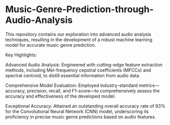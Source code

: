 # Music-Genre-Prediction-through-Audio-Analysis
This repository contains our exploration into advanced audio analysis techniques, resulting in the development of a robust machine learning model for accurate music genre prediction.

Key Highlights:

Advanced Audio Analysis: Engineered with cutting-edge feature extraction methods, including Mel-frequency cepstral coefficients (MFCCs) and spectral centroid, to distill essential information from audio data.

Comprehensive Model Evaluation: Employed industry-standard metrics—accuracy, precision, recall, and F1-score—to comprehensively assess the accuracy and effectiveness of the developed model.

Exceptional Accuracy: Attained an outstanding overall accuracy rate of 93% for the Convolutional Neural Network (CNN) model, underscoring its proficiency in precise music genre predictions based on audio features.
